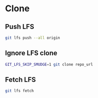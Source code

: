 # Clone

## Push LFS

```bash
git lfs push --all origin
```

## Ignore LFS clone

```sh
GIT_LFS_SKIP_SMUDGE=1 git clone repo_url
```

## Fetch LFS

```sh
git lfs fetch
```
